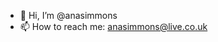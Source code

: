 - 👋 Hi, I’m @anasimmons
- 📫 How to reach me: anasimmons@live.co.uk

<!---
anasimmons/anasimmons is a ✨ special ✨ repository because its `README.md` (this file) appears on your GitHub profile.
You can click the Preview link to take a look at your changes.
- 💞️ I’m looking to collaborate on ...
- 🌱 I’m currently learning how to validate R packages ...
- 👀 I’m interested in ...
--->

